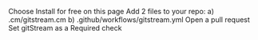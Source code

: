 Choose Install for free on this page
Add 2 files to your repo:
a) .cm/gitstream.cm
b) .github/workflows/gitstream.yml
Open a pull request
Set gitStream as a Required check
